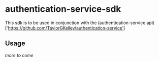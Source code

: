 # authentication-service-sdk

This sdk is to be used in conjunction with the (authentication-service api)['https://github.com/TaylorGKelley/authentication-service']

## Usage

_more to come_

